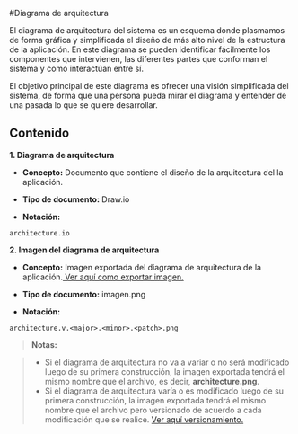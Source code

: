 #Diagrama de arquitectura

El diagrama de arquitectura del sistema es un esquema donde plasmamos de forma gráfica y simplificada el diseño de más alto nivel de la estructura de la aplicación. En este diagrama se pueden identificar fácilmente los componentes que intervienen, las diferentes partes que conforman el sistema y como interactúan entre sí.

El objetivo principal de este diagrama es ofrecer una visión simplificada del sistema, de forma que una persona pueda mirar el diagrama y entender de una pasada lo que se quiere desarrollar.


## Contenido

**1. Diagrama de arquitectura**

* **Concepto:** Documento que contiene el diseño de la arquitectura del la aplicación.

* **Tipo de documento:** Draw.io

* **Notación:**

 ```
architecture.io
 ```

**2. Imagen del diagrama de arquitectura**


* **Concepto:** Imagen exportada del diagrama de arquitectura de la aplicación.[ Ver aquí como exportar imagen.](https://github.com/doapps/dspp/blob/master/docs/procedures.md#exportar-imagen)

* **Tipo de documento:** imagen.png

* **Notación:**

 ```
architecture.v.<major>.<minor>.<patch>.png
  ```

> **Notas:**

>* Si el diagrama de arquitectura no va a variar o no será modificado luego de su primera construcción, la imagen exportada tendrá el mismo nombre que el archivo, es decir,  **architecture.png**.
>* Si el diagrama de arquitectura  varía o es modificado luego de su primera construcción, la imagen exportada tendrá el mismo nombre que el archivo pero versionado de acuerdo a cada modificación que se realice. [Ver aquí versionamiento.](https://github.com/doapps/dspp/blob/master/docs/semantic-versioning.md#versionamiento-semántico)
